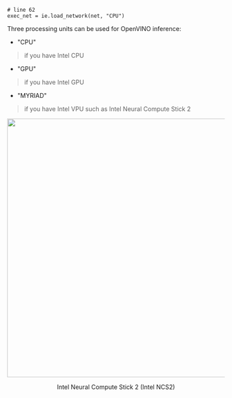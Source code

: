 ```
# line 62
exec_net = ie.load_network(net, "CPU")
```

Three processing units can be used for OpenVINO inference:
- "CPU"
> if you have Intel CPU
- "GPU"
> if you have Intel GPU
- "MYRIAD"
> if you have Intel VPU such as Intel Neural Compute Stick 2
  
<p align="center">
  <img width="600" src="https://user-images.githubusercontent.com/76240694/201554750-1534a000-4126-414b-84ab-ce8777e69fe6.png">
</p>
<p align="center">
Intel Neural Compute Stick 2 (Intel NCS2)
  </p>
